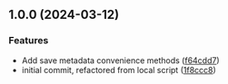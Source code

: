 

## 1.0.0 (2024-03-12)


### Features

* Add save metadata convenience methods ([f64cdd7](https://github.com/danallan/photo-dir-to-json/commit/f64cdd7720c61d89c1c8a8090aeafb6fd3de596e))
* initial commit, refactored from local script ([1f8ccc8](https://github.com/danallan/photo-dir-to-json/commit/1f8ccc82cc27a01d90eef7a468ab9837d66f10be))
